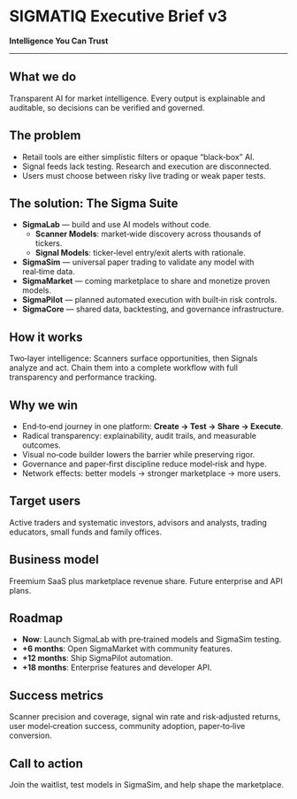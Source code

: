 # SIGMATIQ Executive Brief v3
**Intelligence You Can Trust**

---

## What we do
Transparent AI for market intelligence. Every output is explainable and auditable, so decisions can be verified and governed.

## The problem
- Retail tools are either simplistic filters or opaque “black‑box” AI.  
- Signal feeds lack testing. Research and execution are disconnected.  
- Users must choose between risky live trading or weak paper tests.

## The solution: The Sigma Suite
- **SigmaLab** — build and use AI models without code.  
  - **Scanner Models**: market‑wide discovery across thousands of tickers.  
  - **Signal Models**: ticker‑level entry/exit alerts with rationale.
- **SigmaSim** — universal paper trading to validate any model with real‑time data.  
- **SigmaMarket** — coming marketplace to share and monetize proven models.  
- **SigmaPilot** — planned automated execution with built‑in risk controls.  
- **SigmaCore** — shared data, backtesting, and governance infrastructure.

## How it works
Two‑layer intelligence: Scanners surface opportunities, then Signals analyze and act. Chain them into a complete workflow with full transparency and performance tracking.

## Why we win
- End‑to‑end journey in one platform: **Create → Test → Share → Execute**.  
- Radical transparency: explainability, audit trails, and measurable outcomes.  
- Visual no‑code builder lowers the barrier while preserving rigor.  
- Governance and paper‑first discipline reduce model‑risk and hype.  
- Network effects: better models → stronger marketplace → more users.

## Target users
Active traders and systematic investors, advisors and analysts, trading educators, small funds and family offices.

## Business model
Freemium SaaS plus marketplace revenue share. Future enterprise and API plans.

## Roadmap
- **Now**: Launch SigmaLab with pre‑trained models and SigmaSim testing.  
- **+6 months**: Open SigmaMarket with community features.  
- **+12 months**: Ship SigmaPilot automation.  
- **+18 months**: Enterprise features and developer API.

## Success metrics
Scanner precision and coverage, signal win rate and risk‑adjusted returns, user model‑creation success, community adoption, paper‑to‑live conversion.

## Call to action
Join the waitlist, test models in SigmaSim, and help shape the marketplace.

